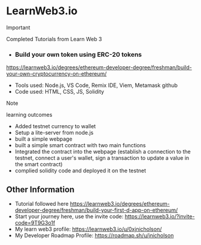# LearnWeb3.io
> [!IMPORTANT]
> Completed Tutorials from Learn Web 3
- ### Build your own token using ERC-20 tokens
https://learnweb3.io/degrees/ethereum-developer-degree/freshman/build-your-own-cryptocurrency-on-ethereum/ 


- Tools used: Node.js, VS Code, Remix IDE, Viem, Metamask github
- Code used: HTML, CSS, JS, Solidity

> [!NOTE]
> learning outcomes

- Added testnet currency to wallet
- Setup a lite-server from node.js
- built a simple webpage
- built a simple smart contract with two main functions
- Integrated the contract into the webpage (establish a connection to the testnet, connect a user's wallet, sign a transaction to update a value in the smart contract)
- complied solidity code and deployed it on the testnet

 ## Other Information 
- Tutorial followed here https://learnweb3.io/degrees/ethereum-developer-degree/freshman/build-your-first-d-app-on-ethereum/
- Start your journey here, use the invite code: https://learnweb3.io/?invite-code=9T9G3o1f 
- My learn web3 profile: https://learnweb3.io/u/0xjnicholson/ 
- My Developer Roadmap Profile: https://roadmap.sh/u/jnicholson
